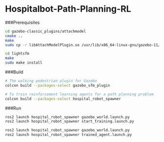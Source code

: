 # Hospitalbot-Path-Planning-RL

###Prerequisites
```bash
cd gazebo-classic_plugins/attachmodel
cmake ..
make
sudo cp -r libAttachModelPlugin.so /usr/lib/x86_64-linux-gnu/gazebo-11/plugins
```
```bash
cd lightsfm
make
sudo make install
```

###Build
```bash
# The walking pedestrian plugin for Gazebo
colcon build --packages-select gazebo_sfm_plugin

# To train reinforcement learning agents for a path planning problem
colcon build --packages-select hospital_robot_spawner
```

###Run
```bash
ros2 launch hospital_robot_spawner gazebo_world.launch.py
ros2 launch hospital_robot_spawner start_training.launch.py
```
```bash
ros2 launch hospital_robot_spawner gazebo_world.launch.py
ros2 launch hospital_robot_spawner trained_agent.launch.py
```
